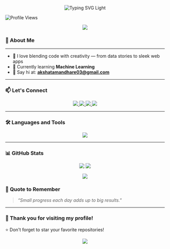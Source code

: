 <!-- Banner -->
<!--<p align="center">
  <img src="https://readme-typing-svg.demolab.com?font=Arial&size=24&duration=3000&color=000000&center=true&vCenter=true&multiline=true&width=700&height=100&lines=Hi+%F0%9F%91%8B%2C+I'm+Akshata+Mandhare;ML+Developer+%7C+Tech+Enthusiast" alt="Typing SVG" />
</p>-->

<!-- Light Mode Banner -->
<p align="center" class="light-banner">
  <img src="https://readme-typing-svg.demolab.com?font=Arial&size=24&duration=3000&color=000000&center=true&vCenter=true&multiline=true&width=700&height=100&lines=Hi+%F0%9F%91%8B%2C+I'm+Akshata+Mandhare;ML+Developer+%7C+Tech+Enthusiast" alt="Typing SVG Light" />
</p>

<!-- Dark Mode Banner -->
<p align="center" class="dark-banner">
  <img src="https://readme-typing-svg.demolab.com?font=Arial&size=24&duration=3000&color=FFFFFF&center=true&vCenter=true&multiline=true&width=700&height=100&lines=Hi+%F0%9F%91%8B%2C+I'm+Akshata+Mandhare;ML+Developer+%7C+Tech+Enthusiast" alt="Typing SVG Dark" />
</p>

<style>
/* Default: Hide both (just in case) */
.light-banner, .dark-banner {
  display: none;
}

/* Light Mode: Show black text version */
@media (prefers-color-scheme: light) {
  .light-banner { display: block; }
}

/* Dark Mode: Show white text version */
@media (prefers-color-scheme: dark) {
  .dark-banner { display: block; }
}
</style>


![Profile Views](https://komarev.com/ghpvc/?username=akshatamandhare&label=Profile%20Views&color=blue&style=for-the-badge)

<!-- Wave Banner -->
<p align="center">
  <img src="https://capsule-render.vercel.app/api?type=waving&color=0:6a11cb,100:2575fc&height=150&section=header&text=Welcome+to+My+GitHub!&fontSize=35&fontColor=fff&animation=fadeIn" />
</p>

### 🌟 About Me
---
- 🎨 I love blending code with creativity — from data stories to sleek web apps  
- 🌱 Currently learning **Machine Learning**  
- 💌 Say hi at: **akshatamandhare03@gmail.com**  
---

### 📫 Let's Connect

<p align="center">
  <a href="mailto:akshatamandhare03@gmail.com">
    <img src="https://img.shields.io/badge/Gmail-D14836?style=for-the-badge&logo=gmail&logoColor=white"/>
  </a>
  <a href="https://www.linkedin.com/in/akshata-mandhare-773833261/" target="_blank">
    <img src="https://img.shields.io/badge/LinkedIn-blue?style=for-the-badge&logo=linkedin&logoColor=white"/>
  </a>
  <a href="https://github.com/akshatamandhare">
    <img src="https://img.shields.io/badge/GitHub-100000?style=for-the-badge&logo=github&logoColor=white"/>
  </a>
  <a href="https://www.instagram.com/akshata_mandhare_03/" target="_blank">
    <img src="https://img.shields.io/badge/Instagram-E4405F?style=for-the-badge&logo=instagram&logoColor=white"/>
  </a>

</p>

---

### 🛠️ Languages and Tools
<p align="center">
  <img src="https://skillicons.dev/icons?i=python,c,cpp,html,css,js,git,github,vscode,powershell,react,supabase" />
</p>

---

### 📊 GitHub Stats

<p align="center">
  <img src="https://github-readme-stats.vercel.app/api?username=akshatamandhare&show_icons=true&theme=tokyonight&hide_border=true" />
  <img src="https://github-readme-stats.vercel.app/api/top-langs/?username=akshatamandhare&layout=compact&theme=tokyonight&hide_border=true" />
</p>

<p align="center">
  <img src="https://streak-stats.demolab.com/?user=akshatamandhare&theme=tokyonight&hide_border=true"/>
</p>


### 🧠 Quote to Remember

> *“Small progress each day adds up to big results."*

---

### 🙌 Thank you for visiting my profile!

⭐️ Don't forget to star your favorite repositories!

<!-- Animated Footer -->
<p align="center">
  <img src="https://capsule-render.vercel.app/api?type=waving&color=0:6a11cb,100:2575fc&height=120&section=footer"/>
</p>
